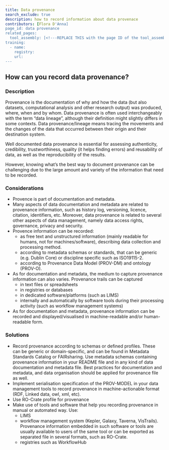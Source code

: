 ```yaml
---
title: Data provenance
search_exclude: true
description: how to record information about data provenace
contributors: [Flora D'Anna]
page_id: data provenance
related_pages: 
  tool_assembly: [<!---REPLACE THIS with the page ID of the tool_assembly pages that you want to list here as related pages--->]
training:
  - name:
    registry:
    url:
---
```


## How can you record data provenance?
 
### Description

Provenance is the documentation of why and how the data (but also datasets, computational analysis and other research output) was produced, where, when and by whom. 
Data provenance is often used interchangeably with the term “data lineage”, although their definition might slightly differs in some contexts. 
Data provenance/lineage means tracing the movements and the changes of the data that occurred between their origin and their destination system.

Well documented data provenance is essential for assessing authenticity, credibility, trustworthiness, quality (it helps finding errors) and reusability of data, as well as the reproducibility of the results.

However, knowing what’s the best way to document provenance can be challenging due to the large amount and variety of the information that need to be recorded.

### Considerations

- Provence is part of documentation and metadata.
- Many aspects of data documentation and metadata are related to provenance information, such as history log, versioning, licence, citation, identifiers, etc. Moreover, data provenance is related to several other aspects of data management, namely data access rights, governance, privacy and security.
- Provence information can be recorded:
    - as free text and unstructured information (mainly readable for humans, not for machines/software), describing data collection and processing method.
    - according to metadata schemas or standards, that can be generic (e.g. Dublin Core) or discipline specific such as ISO19115-2.
    - according to Provenance Data Model (PROV-DM) and ontology (PROV-O).
- As for documentation and metadata, the medium to capture provenance information can also varies. Provenance trails can be captured 
    - in text files or spreadsheets
    - in registries or databases
    - in dedicated software/platforms (such as LIMS)
    - internally and automatically by software tools during their processing activity (such as workflow management systems)
- As for documentation and metadata, provenance information can be recorded and displayed/visualised in machine-readable and/or human-readable form.


### Solutions <!-- do not delete this heading and write your text below it -->

- Record provenance according to schemas or defined profiles. These can be generic or domain-specific, and can be found in Metadata Standards Catalog or FAIRsharing. Use metadata schemas containing provenance information in your README file and in any kind of data documentation and metadata file. Best practices for documentation and metadata, and data organisation should be applied for provenance file as well.
- Implement serialisation specification of the PROV-MODEL in your data management tools to record provenance in machine-actionable format (RDF, Linked data, owl, xml, etc).
- Use RO-Crate profile for provenance
- Make use of tools and software that help you recording provenance in manual or automated way. Use:
  - LIMS
  - workflow management system (Kepler, Galaxy, Taverna, VisTrails). Provenance information embedded in such software or tools are usually available to users of the same tool or can be exported as separated file in several formats, such as RO-Crate.
  - registries such as WorkflowHub
